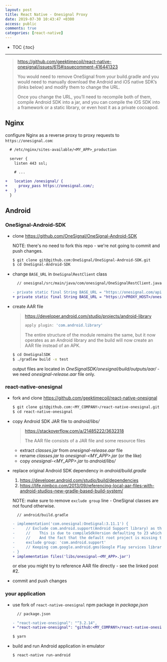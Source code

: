 ```yaml
---
layout: post
title: React Native - Onesignal Proxy
date: 2019-07-30 10:43:47 +0300
access: public
comments: true
categories: [react-native]
---
```


<!-- @format -->

<!-- more -->

<!-- prettier-ignore -->
* TOC
{:toc}
<hr>

> <https://github.com/geektimecoil/react-native-onesignal/issues/615#issuecomment-416441323>
>
> You would need to remove OneSignal from your build.gradle and you would need
> to manually download the Android and iOS native SDK’s (links below) and modify
> them to change the URL.
>
> Once you change the URL, you’ll need to recompile both of them, compile
> Android SDK into a jar, and you can compile the iOS SDK into a framework or a
> static library, or even host it as a private cocoapod.

## Nginx

configure Nginx as a reverse proxy to proxy requests to `https://onesignal.com`:

```diff
  # /etc/nginx/sites-available/<MY_APP>_production

  server {
    listen 443 ssl;

    # ...

+   location /onesignal/ {
+     proxy_pass https://onesignal.com/;
+   }
  }
```

## Android

### OneSignal-Android-SDK

- clone <https://github.com/OneSignal/OneSignal-Android-SDK>

  NOTE: there's no need to fork this repo - we're not going to commit and push
  changes.

  ```sh
  $ git clone git@github.com:OneSignal/OneSignal-Android-SDK.git
  $ cd OneSignal-Android-SDK
  ```

- change `BASE_URL` in `OneSignalRestClient` class

  ```diff
    // onesignal/src/main/java/com/onesignal/OneSignalRestClient.java

  - private static final String BASE_URL = "https://onesignal.com/api/v1/";
  + private static final String BASE_URL = "https://<PROXY_HOST>/onesignal/api/v1/";
  ```

- create AAR file

  > <https://developer.android.com/studio/projects/android-library>
  >
  > ```groovy
  > apply plugin: 'com.android.library'
  > ```
  >
  > The entire structure of the module remains the same, but it now operates as
  > an Android library and the build will now create an AAR file instead of an
  > APK.

  ```sh
  $ cd OneSignalSDK
  $ ./gradlew build -x test
  ```

  output files are located in _OneSignalSDK/onesignal/build/outputs/aar/_ - we
  need _onesignal-release.aar_ file only.

### react-native-onesignal

- fork and clone <https://github.com/geektimecoil/react-native-onesignal>

  ```sh
  $ git clone git@github.com:<MY_COMPANY>/react-native-onesignal.git
  $ cd react-native-onesignal
  ```

- copy Android SDK JAR file to _android/libs/_

  > <https://stackoverflow.com/a/21485222/3632318>
  >
  > The AAR file consists of a JAR file and some resource files

  - extract _classes.jar_ from _onesignal-release.aar_ file
  - rename _classes.jar_ to _onesignal-<MY_APP>.jar_ (or the like)
  - copy _onesignal-<MY_APP>.jar_ to _android/libs/_

- replace original Android SDK dependency in _android/build.gradle_

  1. <https://developer.android.com/studio/build/dependencies>
  2. <https://life.nimbco.com/2013/09/referencing-local-aar-files-with-android-studios-new-gradle-based-build-system/>

  NOTE: make sure to remove `exclude group` line - OneSignal classes are not
  found otherwise.

  ```diff
    // android/build.gradle

  - implementation('com.onesignal:OneSignal:3.11.1') {
  -     // Exclude com.android.support(Android Support library) as the version range starts at 26.0.0
  -     //    This is due to compileSdkVersion defaulting to 23 which cant' be lower than the support library version
  -     //    And the fact that the default root project is missing the Google Maven repo required to pull down 26.0.0+
  -     exclude group: 'com.android.support'
  -     // Keeping com.google.android.gms(Google Play services library) as this version range starts at 10.2.1
  - }
  + implementation files('libs/onesignal-<MY_APP>.jar')
  ```

  or else you might try to reference AAR file directly - see the linked post #2.

- commit and push changes

### your application

- use fork of `react-native-onesignal` npm package in _package.json_

  ```diff
    // package.json

  - "react-native-onesignal": "^3.2.14",
  + "react-native-onesignal": "github:<MY_COMPANY>/react-native-onesignal",
  ```

  ```sh
  $ yarn
  ```

- build and run Android application in emulator

  ```sh
  $ react-native run-android
  ```
